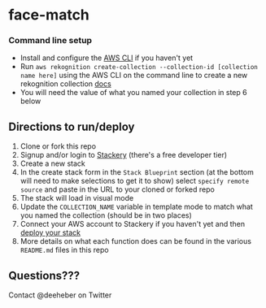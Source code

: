 # face-match

### Command line setup
- Install and configure the [AWS CLI](https://aws.amazon.com/cli/) if you haven't yet
- Run `aws rekognition create-collection --collection-id [collection name here]` using the AWS CLI on the command line to create a new rekognition collection [docs](https://docs.aws.amazon.com/rekognition/latest/dg/API_CreateCollection.html)
- You will need the value of what you named your collection in step 6 below

## Directions to run/deploy
1. Clone or fork this repo
2. Signup and/or login to [Stackery](https://www.stackery.io/) (there's a free developer tier)
3. Create a new stack
4. In the create stack form in the `Stack Blueprint` section (at the bottom will need to make selections to get it to show) select `specify remote source` and paste in the URL to your cloned or forked repo
5. The stack will load in visual mode
6. Update the `COLLECTION_NAME` variable in template mode to match what you named the collection (should be in two places)
7. Connect your AWS account to Stackery if you haven't yet and then [deploy your stack](https://docs.stackery.io/docs/workflow/deploying-serverless-stacks/)
8. More details on what each function does can be found in the various `README.md` files in this repo

## Questions???
Contact @deeheber on Twitter
